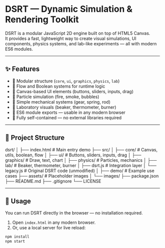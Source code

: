 # DSRT — Dynamic Simulation & Rendering Toolkit

DSRT is a modular JavaScript 2D engine built on top of HTML5 Canvas.  
It provides a fast, lightweight way to create visual simulations, UI components, physics systems, and lab-like experiments — all with modern ES6 modules.

---

## ✨ Features

- 🔹 Modular structure (`core`, `ui`, `graphics`, `physics`, `lab`)
- 🔹 Flow and Boolean systems for runtime logic
- 🔹 Canvas-based UI elements (buttons, sliders, inputs, drag)
- 🔹 Particle simulation (fire, smoke, bubbles)
- 🔹 Simple mechanical systems (gear, spring, rod)
- 🔹 Laboratory visuals (beaker, thermometer, burner)
- 🔹 ES6 module exports — usable in any modern browser
- 🔹 Fully self-contained — no external libraries required

---

## 📂 Project Structure

dsrt/ │ ├── index.html               # Main entry demo ├── src/ │   ├── core/                # Canvas, utils, boolean, flow │   ├── ui/                  # Buttons, sliders, inputs, drag │   ├── graphics/            # Draw, text, chart │   ├── physics/             # Particles, mechanics │   ├── lab/                 # Beaker, thermometer, burner │   ├── dsrt.js              # Integration layer │   └── legacy.js            # Original DSRT code (unmodified) │ ├── demo/                    # Example use cases ├── assets/                  # Placeholder images │   └── images/ ├── package.json ├── README.md ├── .gitignore └── LICENSE

---

## 🚀 Usage

You can run DSRT directly in the browser — no installation required.

1. Open `index.html` in any modern browser.
2. Or, use a local server for live reload:

```bash
npm install
npm start
